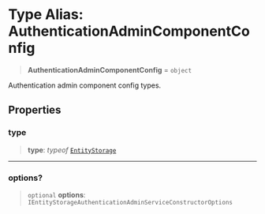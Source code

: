 # Type Alias: AuthenticationAdminComponentConfig

> **AuthenticationAdminComponentConfig** = `object`

Authentication admin component config types.

## Properties

### type

> **type**: *typeof* [`EntityStorage`](../variables/AuthenticationAdminComponentType.md#entitystorage)

***

### options?

> `optional` **options**: `IEntityStorageAuthenticationAdminServiceConstructorOptions`

